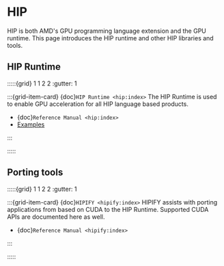 # HIP

HIP is both AMD's GPU programming language extension and the GPU runtime. This
page introduces the HIP runtime and other HIP libraries and tools.

## HIP Runtime

:::::{grid} 1 1 2 2
:gutter: 1

:::{grid-item-card} {doc}`HIP Runtime <hip:index>`
The HIP Runtime is used to enable GPU acceleration for all HIP language based
products.

- {doc}`Reference Manual <hip:index>`
- [Examples](https://github.com/amd/rocm-examples/tree/develop/HIP-Basic)

:::

:::::

## Porting tools

:::::{grid} 1 1 2 2
:gutter: 1

:::{grid-item-card} {doc}`HIPIFY <hipify:index>`
HIPIFY assists with porting applications from based on CUDA to the HIP Runtime.
Supported CUDA APIs are documented here as well.

- {doc}`Reference Manual <hipify:index>`

:::

:::::
